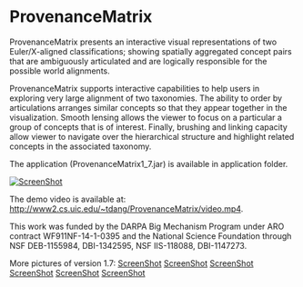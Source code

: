 # ProvenanceMatrix
ProvenanceMatrix presents an interactive visual representations of two Euler/X-aligned classifications; showing spatially aggregated concept pairs that are ambiguously articulated and are logically responsible for the possible world alignments. 

ProvenanceMatrix supports interactive capabilities to help users in exploring very large alignment of two taxonomies. The ability to order by articulations arranges similar concepts so that they appear together in the visualization. Smooth lensing allows the viewer to focus on a particular a group of concepts that is of interest. Finally, brushing and linking capacity allow viewer to navigate over the hierarchical structure and highlight related concepts in the associated taxonomy.

The application (ProvenanceMatrix1_7.jar) is available in application folder.

[![ScreenShot](http://www.cs.uic.edu/~tdang/PathwayMatrix/ProvenanceMatrix.png)](http://www2.cs.uic.edu/~tdang/ProvenanceMatrix/video.mp4)

The demo video is available at: http://www2.cs.uic.edu/~tdang/ProvenanceMatrix/video.mp4.

This work was funded by the DARPA Big Mechanism Program under ARO contract WF911NF-14-1-0395 and the National Science Foundation through NSF DEB-1155984, DBI-1342595, NSF IIS-118088, DBI-1147273.

More pictures of version 1.7:
[ScreenShot](http://www.cs.uic.edu/~tdang/ProvenanceMatrix/pic1.png)
[ScreenShot](http://www.cs.uic.edu/~tdang/ProvenanceMatrix/pic2.png)
[ScreenShot](http://www.cs.uic.edu/~tdang/ProvenanceMatrix/pic3.png)
[ScreenShot](http://www.cs.uic.edu/~tdang/ProvenanceMatrix/pic4.png)
[ScreenShot](http://www.cs.uic.edu/~tdang/ProvenanceMatrix/pic5.png)
[ScreenShot](http://www.cs.uic.edu/~tdang/ProvenanceMatrix/pic6.png)
